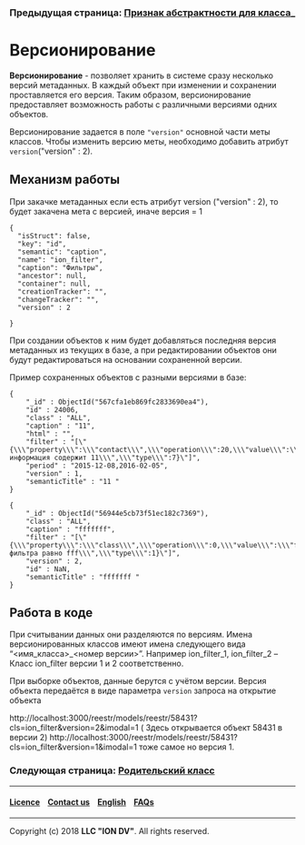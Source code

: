 ### Предыдущая страница: [Признак абстрактности для класса](/docs/ru/2_system_description/metadata_structure/meta_class/abstract.md)_
# Версионирование
 
 
 **Версионирование** - позволяет хранить в системе сразу несколько версий метаданных. В каждый объект при изменении и сохранении проставляется его версия. Таким образом, версионирование предоставляет возможность работы с различными версиями одних объектов.  
 
 Версионирование задается в поле `"version"` основной части меты классов. Чтобы изменить версию меты, необходимо добавить атрибут  `version`("version" : 2).
 
## Механизм работы
 При закачке метаданных если есть атрибут  version ("version" : 2), то будет закачена мета с версией, иначе версия = 1 
 ```
 {
   "isStruct": false,
   "key": "id",
   "semantic": "caption",
   "name": "ion_filter",
   "caption": "Фильтры",
   "ancestor": null,
   "container": null,
   "creationTracker": "",
   "changeTracker": "",
   "version" : 2
  
 }
 
 ```
 
 При создании объектов к ним будет добавляться последняя версия метаданных из текущих в базе, а при редактировании объектов они будут редактироваться на основании сохраненной версии. 
 
 Пример сохраненных объектов с разными версиями в базе:
 ```
 {
     "_id" : ObjectId("567cfa1eb869fc2833690ea4"),
     "id" : 24006,
     "class" : "ALL",
     "caption" : "11",
     "html" : "",
     "filter" : "[\"{\\\"property\\\":\\\"contact\\\",\\\"operation\\\":20,\\\"value\\\":\\\"11\\\",\\\"title\\\":\\\"Контактная информация содержит 11\\\",\\\"type\\\":7}\"]",
     "period" : "2015-12-08,2016-02-05",
     "version" : 1,
     "semanticTitle" : "11 "
 }
 
 {
     "_id" : ObjectId("56944e5cb73f51ec182c7369"),
     "class" : "ALL",
     "caption" : "fffffff",
     "filter" : "[\"{\\\"property\\\":\\\"class\\\",\\\"operation\\\":0,\\\"value\\\":\\\"fff\\\",\\\"title\\\":\\\"Класс фильтра равно fff\\\",\\\"type\\\":1}\"]",
     "version" : 2,
     "id" : NaN,
     "semanticTitle" : "fffffff "
 }
 ```
 
 
## Работа в коде
 
При считывании данных они разделяются по версиям.  Имена версионированных классов имеют имена следующего вида “<имя_класса>_<номер версии>”. Например ion_filter_1, ion_filter_2 – Класс ion_filter версии 1 и 2 соответственно.  

При выборке объектов, данные берутся с учётом версии. Версия объекта передаётся в виде параметра `version` запроса на открытие объекта

http://localhost:3000/reestr/models/reestr/58431?cls=ion_filter&version=2&imodal=1 ( Здесь открывается объект 58431 в версии 2) http://localhost:3000/reestr/models/reestr/58431?cls=ion_filter&version=1&imodal=1 тоже самое но версия 1. 

### Следующая страница: [Родительский класс](/docs/ru/2_system_description/metadata_structure/meta_class/ancestor.md)
--------------------------------------------------------------------------  


 #### [Licence](/LICENCE.md) &ensp;  [Contact us](https://iondv.com) &ensp;  [English](/docs/en/2_system_description/metadata_structure/meta_class/metaversion.md)   &ensp; [FAQs](/faqs.md)          



--------------------------------------------------------------------------  

Copyright (c) 2018 **LLC "ION DV"**.
All rights reserved. 